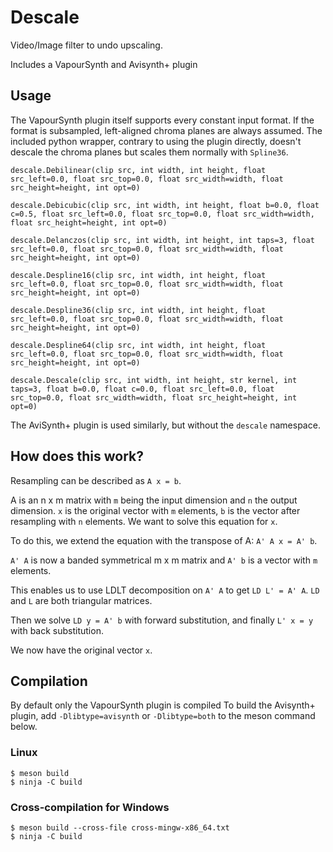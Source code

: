 # Descale

Video/Image filter to undo upscaling.

Includes a VapourSynth and Avisynth+ plugin

## Usage

The VapourSynth plugin itself supports every constant input format. If the format is subsampled, left-aligned chroma planes are always assumed.
The included python wrapper, contrary to using the plugin directly, doesn't descale the chroma planes but scales them normally with `Spline36`.

```
descale.Debilinear(clip src, int width, int height, float src_left=0.0, float src_top=0.0, float src_width=width, float src_height=height, int opt=0)

descale.Debicubic(clip src, int width, int height, float b=0.0, float c=0.5, float src_left=0.0, float src_top=0.0, float src_width=width, float src_height=height, int opt=0)

descale.Delanczos(clip src, int width, int height, int taps=3, float src_left=0.0, float src_top=0.0, float src_width=width, float src_height=height, int opt=0)

descale.Despline16(clip src, int width, int height, float src_left=0.0, float src_top=0.0, float src_width=width, float src_height=height, int opt=0)

descale.Despline36(clip src, int width, int height, float src_left=0.0, float src_top=0.0, float src_width=width, float src_height=height, int opt=0)

descale.Despline64(clip src, int width, int height, float src_left=0.0, float src_top=0.0, float src_width=width, float src_height=height, int opt=0)

descale.Descale(clip src, int width, int height, str kernel, int taps=3, float b=0.0, float c=0.0, float src_left=0.0, float src_top=0.0, float src_width=width, float src_height=height, int opt=0)
```

The AviSynth+ plugin is used similarly, but without the `descale` namespace.

## How does this work?

Resampling can be described as `A x = b`.

A is an n x m matrix with `m` being the input dimension and `n` the output dimension. `x` is the original vector with `m` elements, `b` is the vector after resampling with `n` elements. We want to solve this equation for `x`.

To do this, we extend the equation with the transpose of A: `A' A x = A' b`.

`A' A` is now a banded symmetrical m x m matrix and `A' b` is a vector with `m` elements.

This enables us to use LDLT decomposition on `A' A` to get `LD L' = A' A`. `LD` and `L` are both triangular matrices.

Then we solve `LD y = A' b` with forward substitution, and finally `L' x = y` with back substitution.

We now have the original vector `x`.


## Compilation

By default only the VapourSynth plugin is compiled
To build the Avisynth+ plugin, add `-Dlibtype=avisynth` or `-Dlibtype=both` to the meson command below.

### Linux

```
$ meson build
$ ninja -C build
```

### Cross-compilation for Windows
```
$ meson build --cross-file cross-mingw-x86_64.txt
$ ninja -C build
```

